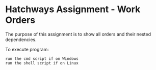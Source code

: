 <h1>Hatchways Assignment - Work Orders</h1>

The purpose of this assignment is to show all orders and their nested dependencies.

To execute program:
	
	run the cmd script if on Windows 
	run the shell script if on Linux